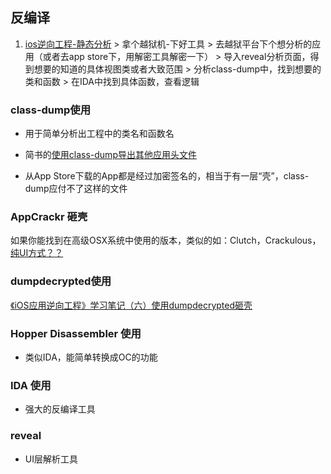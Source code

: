 ## 反编译

  1. [ios逆向工程-静态分析](http://my.oschina.net/iq19900204/blog/340297)
    > 拿个越狱机-下好工具
    > 去越狱平台下个想分析的应用（或者去app store下，用解密工具解密一下）
    > 导入reveal分析页面，得到想要的知道的具体视图类或者大致范围
    > 分析class-dump中，找到想要的类和函数
    > 在IDA中找到具体函数，查看逻辑

### class-dump使用

  * 用于简单分析出工程中的类名和函数名

  * 简书的[使用class-dump导出其他应用头文件](http://www.jianshu.com/p/6a6ce18f998e)

  * 从App Store下载的App都是经过加密签名的，相当于有一层“壳”，class-dump应付不了这样的文件

### AppCrackr 砸壳

如果你能找到在高级OSX系统中使用的版本，类似的如：Clutch，Crackulous，[纯UI方式？？](http://blog.csdn.net/oyzhx/article/details/38339129)

### dumpdecrypted使用

[《iOS应用逆向工程》学习笔记（六）使用dumpdecrypted砸壳](http://www.2cto.com/kf/201408/322905.html)

### Hopper Disassembler 使用

  * 类似IDA，能简单转换成OC的功能

### IDA 使用

  * 强大的反编译工具

### reveal

  * UI层解析工具
